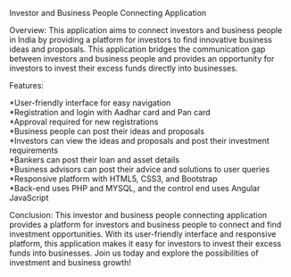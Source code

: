 Investor and Business People Connecting Application

Overview:
This application aims to connect investors and business people in India by providing a platform for investors to find innovative business ideas and proposals. This application bridges the communication gap between investors and business people and provides an opportunity for investors to invest their excess funds directly into businesses.

Features:

  *User-friendly interface for easy navigation<br>
  *Registration and login with Aadhar card and Pan card<br>
  *Approval required for new registrations<br>
  *Business people can post their ideas and proposals<br>
  *Investors can view the ideas and proposals and post their investment requirements<br>
  *Bankers can post their loan and asset details<br>
  *Business advisors can post their advice and solutions to user queries<br>
  *Responsive platform with HTML5, CSS3, and Bootstrap<br>
  *Back-end uses PHP and MYSQL, and the control end uses Angular JavaScript

Conclusion:
  This investor and business people connecting application provides a platform for investors and business people to connect and find investment opportunities. With its     user-friendly interface and responsive platform, this application makes it easy for investors to invest their excess funds into businesses. Join us today and explore     the possibilities of investment and business growth!
